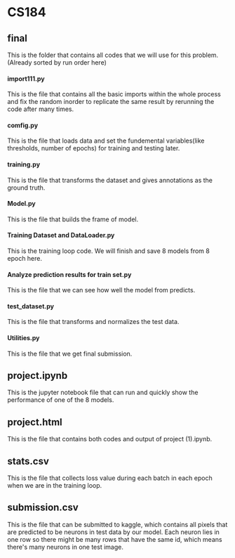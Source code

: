 # CS184
## final
This is the folder that contains all codes that we will use for this problem.(Already sorted by run order here)
#### import111.py
This is the file that contains all the basic imports within the whole process and fix the random inorder to replicate the same result by rerunning the code after many times.
#### comfig.py 
This is the file that loads data and set the fundemental variables(like thresholds, number of epochs) for training and testing later.
#### training.py
This is the file that transforms the dataset and gives annotations as the ground truth.
#### Model.py
This is the file that builds the frame of model.
#### Training Dataset and DataLoader.py
This is the training loop code. We will finish and save 8 models from 8 epoch here.
#### Analyze prediction results for train set.py 
This is the file that we can see how well the model from  predicts.
#### test_dataset.py
This is the file that transforms and normalizes the test data. 
#### Utilities.py 
This is the file that we get final submission.

## project.ipynb
This is the jupyter notebook file that can run and quickly show the performance of one of the 8 models.

## project.html
This is the file that contains both codes and output of project (1).ipynb.

## stats.csv
This is the file that collects loss value during each batch in each epoch when we are in the training loop.

## submission.csv
This is the file that can be submitted to kaggle, which contains all pixels that are predicted to be neurons in test data by our model. Each neuron lies in one row so there might be many rows that have the same id, which means there's many neurons in one test image.
